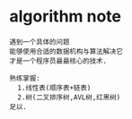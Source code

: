 # algorithm note
```
遇到一个具体的问题
能够使用合适的数据机构与算法解决它
才是一个程序员最最核心的技术.
```

```
熟练掌握:
  1.线性表(顺序表+链表)
  2.树(二叉排序树,AVL树,红黑树)
足以.
```
